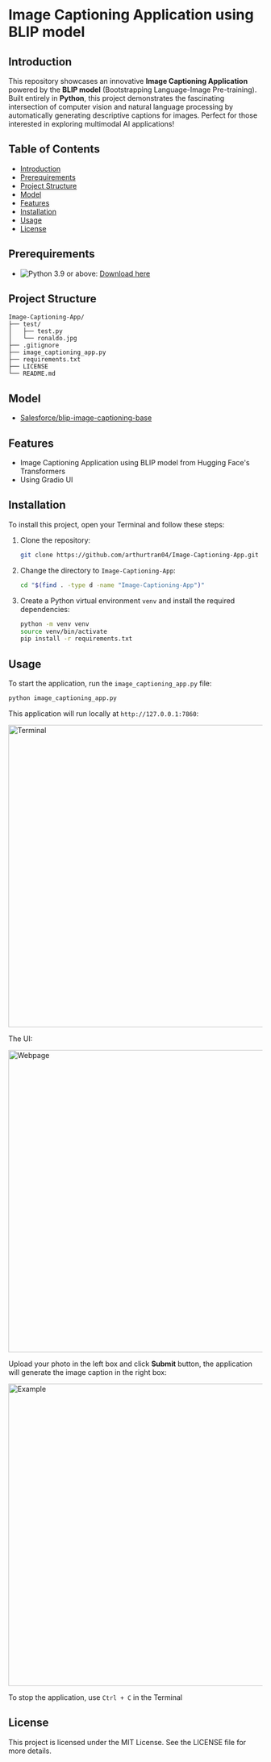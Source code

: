 # Image Captioning Application using BLIP model

## Introduction

This repository showcases an innovative **Image Captioning Application** powered by the **BLIP model** (Bootstrapping Language-Image Pre-training). Built entirely in **Python**, this project demonstrates the fascinating intersection of computer vision and natural language processing by automatically generating descriptive captions for images. Perfect for those interested in exploring multimodal AI applications!

## Table of Contents

- [Introduction](#introduction)
- [Prerequirements](#prerequirements)
- [Project Structure](#project-structure)
- [Model](#model)
- [Features](#features)
- [Installation](#installation)
- [Usage](#usage)
- [License](#license)

## Prerequirements

- ![Python 3.9](https://img.shields.io/badge/Python-3.9-blue) or above: [Download here](https://python.org/downloads)

## Project Structure

```
Image-Captioning-App/
├── test/
│   ├── test.py
│   └── ronaldo.jpg
├── .gitignore
├── image_captioning_app.py
├── requirements.txt
├── LICENSE
└── README.md
```

## Model

- [Salesforce/blip-image-captioning-base](https://huggingface.co/Salesforce/blip-image-captioning-base)

## Features

- Image Captioning Application using BLIP model from Hugging Face's Transformers
- Using Gradio UI

## Installation

To install this project, open your Terminal and follow these steps:

1. Clone the repository:

    ```bash
    git clone https://github.com/arthurtran04/Image-Captioning-App.git
    ```

2. Change the directory to `Image-Captioning-App`:

    ```bash
    cd "$(find . -type d -name "Image-Captioning-App")"
    ```

3. Create a Python virtual environment `venv` and install the required dependencies:

    ```bash
    python -m venv venv
    source venv/bin/activate
    pip install -r requirements.txt
    ```

## Usage

To start the application, run the `image_captioning_app.py` file:

   ```bash
   python image_captioning_app.py
   ```
This application will run locally at `http://127.0.0.1:7860`:

<img width="600rem" alt="Terminal" src="https://github.com/user-attachments/assets/67f66624-ba28-4c98-98f6-dc39f4da8c8c"/>

The UI:

<img width="600rem" alt="Webpage" src="https://github.com/user-attachments/assets/1fd98fa5-1901-434a-93af-5f1b96c4cf8f"/>

Upload your photo in the left box and click **Submit** button, the application will generate the image caption in the right box:

<img width="600rem" alt="Example" src="https://github.com/user-attachments/assets/b80dc8d4-c005-49c7-b11c-7cec7f209d6f"/>

To stop the application, use `Ctrl + C` in the Terminal

## License

This project is licensed under the MIT License. See the LICENSE file for more details.
